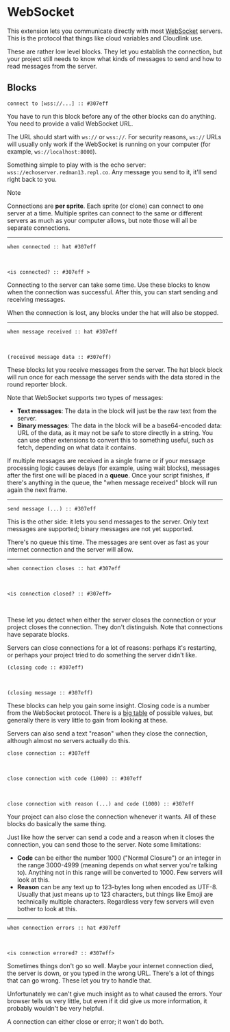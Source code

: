 # WebSocket

This extension lets you communicate directly with most [WebSocket](https://en.wikipedia.org/wiki/WebSocket) servers. This is the protocol that things like cloud variables and Cloudlink use.

These are rather low level blocks. They let you establish the connection, but your project still needs to know what kinds of messages to send and how to read messages from the server.

## Blocks

```scratch
connect to [wss://...] :: #307eff
```
You have to run this block before any of the other blocks can do anything. You need to provide a valid WebSocket URL.

The URL should start with `ws://` or `wss://`. For security reasons, `ws://` URLs will usually only work if the WebSocket is running on your computer (for example, `ws://localhost:8000`).

Something simple to play with is the echo server: `wss://echoserver.redman13.repl.co`. Any message you send to it, it'll send right back to you.

> [!NOTE] 
> Connections are **per sprite**. Each sprite (or clone) can connect to one server at a time. Multiple sprites can connect to the same or different servers as much as your computer allows, but note those will all be separate connections.

---

```scratch
when connected :: hat #307eff
```
<br>

```scratch
<is connected? :: #307eff >
```
Connecting to the server can take some time. Use these blocks to know when the connection was successful. After this, you can start sending and receiving messages.

When the connection is lost, any blocks under the hat will also be stopped.

---

```scratch
when message received :: hat #307eff
```
<br>

```scratch
(received message data :: #307eff)
```

These blocks let you receive messages from the server. The hat block block will run once for each message the server sends with the data stored in the round reporter block.

Note that WebSocket supports two types of messages:

 - **Text messages**: The data in the block will just be the raw text from the server.
 - **Binary messages**: The data in the block will be a base64-encoded data: URL of the data, as it may not be safe to store directly in a string. You can use other extensions to convert this to something useful, such as fetch, depending on what data it contains.

If multiple messages are received in a single frame or if your message processing logic causes delays (for example, using wait blocks), messages after the first one will be placed in a **queue**. Once your script finishes, if there's anything in the queue, the "when message received" block will run again the next frame.

---

```scratch
send message (...) :: #307eff 
```

This is the other side: it lets you send messages to the server. Only text messages are supported; binary messages are not yet supported.

There's no queue this time. The messages are sent over as fast as your internet connection and the server will allow.

---

```scratch
when connection closes :: hat #307eff
```
<br>

```scratch
<is connection closed? :: #307eff>
```
<br>

These let you detect when either the server closes the connection or your project closes the connection. They don't distinguish. Note that connections have separate blocks.

Servers can close connections for a lot of reasons: perhaps it's restarting, or perhaps your project tried to do something the server didn't like.

```scratch
(closing code :: #307eff)
```
<br>

```scratch
(closing message :: #307eff)
```

These blocks can help you gain some insight. Closing code is a number from the WebSocket protocol. There is a [big table](https://developer.mozilla.org/en-US/docs/Web/API/CloseEvent/code#value) of possible values, but generally there is very little to gain from looking at these.

Servers can also send a text "reason" when they close the connection, although almost no servers actually do this.

```scratch
close connection :: #307eff
```
<br>

```scratch
close connection with code (1000) :: #307eff
```
<br>

```scratch
close connection with reason (...) and code (1000) :: #307eff
```

Your project can also close the connection whenever it wants. All of these blocks do basically the same thing.

Just like how the server can send a code and a reason when it closes the connection, you can send those to the server. Note some limitations:

 - **Code** can be either the number 1000 ("Normal Closure") or an integer in the range 3000-4999 (meaning depends on what server you're talking to). Anything not in this range will be converted to 1000. Few servers will look at this.
 - **Reason** can be any text up to 123-bytes long when encoded as UTF-8. Usually that just means up to 123 characters, but things like Emoji are technically multiple characters. Regardless very few servers will even bother to look at this.

---

```scratch
when connection errors :: hat #307eff
```
<br>

```scratch
<is connection errored? :: #307eff>
```

Sometimes things don't go so well. Maybe your internet connection died, the server is down, or you typed in the wrong URL. There's a lot of things that can go wrong. These let you try to handle that.

Unfortunately we can't give much insight as to what caused the errors. Your browser tells us very little, but even if it did give us more information, it probably wouldn't be very helpful.

A connection can either close or error; it won't do both.
